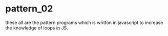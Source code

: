 # pattern_02
these all are the pattern programs which is writton in javascript to increase the knowledge of loops in JS.
